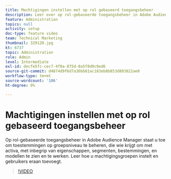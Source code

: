 ```yaml
---
title: Machtigingen instellen met op rol gebaseerd toegangsbeheer
description: Leer over op rol-gebaseerde toegangsbeheer in Adobe Audience Manager en hoe te om toestemmingen op een groepsniveau te beheren. Kom te weten hoe te om te controleren wie krijgt om met activa, met inbegrip van eigenschappen, segmenten, bestemmingen, en modellen te zien en te werken. Leer hoe u machtigingsgroepen instelt en gebruikers eraan toevoegt.
feature: Administration
topics: null
activity: setup
doc-type: feature video
team: Technical Marketing
thumbnail: 329120.jpg
kt: 6737
topic: Administration
role: Admin
level: Intermediate
exl-id: decfe5fc-cec7-4f0a-875d-8a5f8d9c9ed6
source-git-commit: d4874d9f6d7a36bb81ac183eb8b853d893822ae0
workflow-type: tm+mt
source-wordcount: '106'
ht-degree: 0%

---
```


# Machtigingen instellen met op rol gebaseerd toegangsbeheer

Op rol-gebaseerde toegangsbeheer in Adobe Audience Manager staat u toe om toestemmingen op groepsniveau te beheren, die wie krijgt om met activa, met inbegrip van eigenschappen, segmenten, bestemmingen, en modellen te zien en te werken. Leer hoe u machtigingsgroepen instelt en gebruikers eraan toevoegt.

>[!VIDEO](https://video.tv.adobe.com/v/329120/?quality=12&learn=on)

